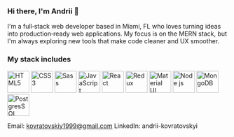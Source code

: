 ### Hi there, I'm Andrii 👋 
I'm a full‑stack web developer based in Miami, FL who loves turning ideas into production‑ready web applications. My focus is on the MERN stack, but I'm always exploring new tools that make code cleaner and UX smoother.
### My stack includes

<img src="https://github.com/user-attachments/assets/016c7bb7-0027-4c30-87f9-abf4ba364b18" alt="HTML5" width="50"/>
<img src="https://github.com/user-attachments/assets/ed6f9cf0-a898-4a52-912b-3ac26b8138e9" alt="CSS3" width="50"/>
<img src="https://github.com/user-attachments/assets/90be9726-04a7-4cb5-81ec-341bed042fe0" alt="Sass" width="50"/>
<img src="https://github.com/user-attachments/assets/3bf0c3cb-2e29-4785-8980-46a4c9702483" alt="JavaScript" width="50"/>
<img src="https://github.com/user-attachments/assets/e9d0b3c0-0b76-41ac-809a-6979d24241db" alt="React" width="50"/>
<img src="https://github.com/user-attachments/assets/5a8ed638-9d83-489c-8db0-b9c30a38638c" alt="Redux" width="50"/>
<img src="https://github.com/user-attachments/assets/f5fcda7a-a3e0-4723-b037-d016e291785f" alt="Material UI" width="50"/>
<img src="https://github.com/user-attachments/assets/3b724fef-6e29-4885-9acb-0ee160bafe0d" alt="Node js" width="50"/>
<img src="https://github.com/user-attachments/assets/d16432cd-8ef3-48fe-854d-449f5881ad71" alt="MongoDB" width="50"/>
<img src="https://github.com/user-attachments/assets/07c816ca-7b34-415e-b67a-82be2a7a7c41" alt="PostgresSQL" width="50"/>

Email: kovratovskiy1999@gmail.com
LinkedIn: andrii-kovratovskyi
